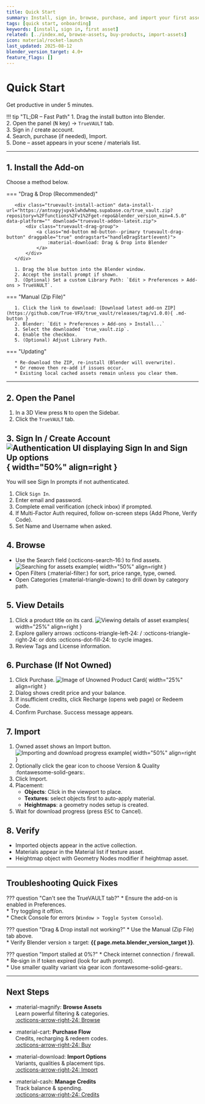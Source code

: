 ```yaml
---
title: Quick Start
summary: Install, sign in, browse, purchase, and import your first asset.
tags: [quick start, onboarding]
keywords: [install, sign in, first asset]
related: [../index.md, browse-assets, buy-products, import-assets]
icon: material/rocket-launch
last_updated: 2025-08-12
blender_version_target: 4.0+
feature_flags: []
---
```


# Quick Start

Get productive in under 5 minutes.

!!! tip "TL;DR – Fast Path"
    1. Drag the install button into Blender.  
    2. Open the panel (<kbd>N</kbd> key) → `TrueVAULT` tab.  
    3. Sign in / create account.  
    4. Search, purchase (if needed), Import.  
    5. Done – asset appears in your scene / materials list.

---

## 1. Install the Add-on

Choose a method below.

=== "Drag & Drop (Recommended)"

       <div class="truevault-install-action" data-install-url="https://antnxpyjvpvklwhdwhmq.supabase.co/true_vault.zip?repository=%2Ffunctions%2Fv1%2Fget-repo&blender_version_min=4.5.0" data-platform="" download="truevault-addon-latest.zip">
           <div class="truevault-drag-group">
               <a class="md-button md-button--primary truevault-drag-button" draggable="true" ondragstart="handleDragStart(event)">
                   :material-download: Drag & Drop into Blender
               </a>
           </div>
       </div>

       1. Drag the blue button into the Blender window.  
       2. Accept the install prompt if shown.  
       3. (Optional) Set a custom Library Path: `Edit > Preferences > Add-ons > TrueVAULT`.

=== "Manual (Zip File)"

       1. Click the link to download: [Download latest add-on ZIP](https://github.com/True-VFX/true_vault/releases/tag/v1.0.0){ .md-button }  
       2. Blender: `Edit > Preferences > Add-ons > Install...`  
       3. Select the downloaded `true_vault.zip`.  
       4. Enable the checkbox.  
       5. (Optional) Adjust Library Path.

=== "Updating"

       * Re‑download the ZIP, re-install (Blender will overwrite).  
       * Or remove then re-add if issues occur.  
       * Existing local cached assets remain unless you clear them.

<script>
function handleDragStart(event) {
    const container = event.target.closest('.truevault-install-action');
    const installUrl = container.getAttribute('data-install-url');
    event.dataTransfer.setData('text/uri-list', installUrl);
    event.dataTransfer.setData('text/plain', installUrl);
    event.dataTransfer.effectAllowed = 'copy';
    event.target.classList.add('dragging');
}
document.addEventListener('DOMContentLoaded', () => {
    const btn = document.querySelector('.truevault-drag-button');
    if (btn) btn.addEventListener('dragend', e => e.target.classList.remove('dragging'));
});
</script>

---

## 2. Open the Panel
1. In a 3D View press <kbd>N</kbd> to open the Sidebar.
2. Click the `TrueVAULT` tab.

## 3. Sign In / Create Account ![Authentication UI displaying Sign In and Sign Up options](../assets/img/auth_ui.webp){ width="50%" align=right }
You will see Sign In prompts if not authenticated.

1. Click `Sign In`.
2. Enter email and password.
3. Complete email verification (check inbox) if prompted.
4. If Multi-Factor Auth required, follow on-screen steps (Add Phone, Verify Code).
5. Set Name and Username when asked.


## 4. Browse

- Use the Search field (:octicons-search-16:) to find assets.
![Searching for assets example](../assets/gifs/searching_example.webp){ width="50%" align=right }
- Open Filters (:material-filter:) for sort, price range, type, owned.
- Open Categories (:material-triangle-down:) to drill down by category path.

## 5. View Details
1. Click a product title on its card.
![Viewing details of asset examples ](../assets/gifs/view_details_example.webp){ width="25%" align=right }
2. Explore gallery arrows :octicons-triangle-left-24: / :octicons-triangle-right-24: or dots :octicons-dot-fill-24: to cycle images.
3. Review Tags and License information.

## 6. Purchase (If Not Owned)
1. Click Purchase.
![Image of Unowned Product Card](../assets/img/product_card_unowned.webp){ width="25%" align=right }
2. Dialog shows credit price and your balance.
3. If insufficient credits, click Recharge (opens web page) or Redeem Code.
4. Confirm Purchase. Success message appears.

## 7. Import
1. Owned asset shows an Import button.
![Importing and download progress example](../assets/gifs/download_importing_example.webp){ width="50%" align=right }
2. Optionally click the gear icon to choose Version & Quality :fontawesome-solid-gears:.
3. Click Import.
4. Placement:
      - **Objects**: Click in the viewport to place.
      - **Textures**: select objects first to auto-apply material.
      - **Heightmaps**: a geometry nodes setup is created.
5. Wait for download progress (press <kbd>ESC</kbd> to Cancel).

## 8. Verify
- Imported objects appear in the active collection.
- Materials appear in the Material list if texture asset.
- Heightmap object with Geometry Nodes modifier if heightmap asset.

---

## Troubleshooting Quick Fixes

??? question "Can't see the TrueVAULT tab?"
    * Ensure the add-on is enabled in Preferences.  
    * Try toggling it off/on.  
    * Check Console for errors (`Window > Toggle System Console`).

??? question "Drag & Drop install not working?"
    * Use the Manual (Zip File) tab above.  
    * Verify Blender version ≥ target: **{{ page.meta.blender_version_target }}**.

??? question "Import stalled at 0%?"
    * Check internet connection / firewall.  
    * Re‑sign in if token expired (look for auth prompt).  
    * Use smaller quality variant via gear icon :fontawesome-solid-gears:.

---

## Next Steps

<div class="grid cards" markdown>

- :material-magnify: __Browse Assets__  
    Learn powerful filtering & categories.  
    [:octicons-arrow-right-24: Browse](browse-assets.md)

- :material-cart: __Purchase Flow__  
    Credits, recharging & redeem codes.  
    [:octicons-arrow-right-24: Buy](buy-products.md)

- :material-download: __Import Options__  
    Variants, qualities & placement tips.  
    [:octicons-arrow-right-24: Import](import-assets.md)

- :material-cash: __Manage Credits__  
    Track balance & spending.  
    [:octicons-arrow-right-24: Credits](manage-credits.md)

</div>
